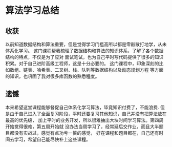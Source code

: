 # 算法学习总结

## 收获
以前知道数据结构和算法重要，但是觉得学习门槛高所以都是零敲散打地学，从未体系化学习。
这门课程帮我梳理了数据结构和算法的知识体系，了解了各个数据结构的特点，不仅是为了应对
面试笔试，也为自己平时写代码提供了很多的知识积累。对于自己进阶高级工程师，这是十分必要的。
这门课程中，印象深刻的比如数组、链表、哈希表、二叉树、栈、队列等数据结构以及动态规划方程
等方面的知识，也巩固了我对很多库函数的熟悉程度。

## 遗憾
本来希望这堂课程能够督促自己体系化学习算法，毕竟知识付费了，不能浪费.
但是由于自己进入了全面复习阶段，平时还要复习其他知识，自己并没有把算法放在最高的优先级，
加上平时的业务开发，所以很难抽出大块时间学习算法。第四周开始觉得很难，第五周开始就
没办法当周学习了，经常延后交作业，而且大半题目都没有实战过，感觉有点功亏一篑的感觉，
好在课程和题目都在，自己还有时间去学习，希望自己能尽快补上这些课程。


